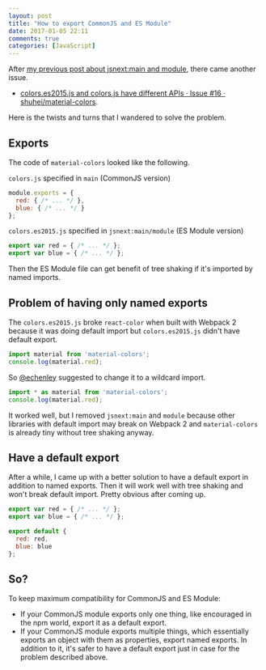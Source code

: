 ```yaml
---
layout: post
title: "How to export CommonJS and ES Module"
date: 2017-01-05 22:11
comments: true
categories: [JavaScript]
---
```


After [my previous post about jsnext:main and module](/blog/2017/01/05/main-jsnext-main-and-module/), there came another issue.

- [colors.es2015.js and colors.js have different APIs · Issue #16 · shuhei/material-colors](https://github.com/shuhei/material-colors/issues/16).

Here is the twists and turns that I wandered to solve the problem.

## Exports

The code of `material-colors` looked like the following.

`colors.js` specified in `main` (CommonJS version)

```js
module.exports = {
  red: { /* ... */ },
  blue: { /* ... */ }
};
```

`colors.es2015.js` specified in `jsnext:main/module` (ES Module version)

```js
export var red = { /* ... */ };
export var blue = { /* ... */ };
```

Then the ES Module file can get benefit of tree shaking if it's imported by named imports.

## Problem of having only named exports

The `colors.es2015.js` broke `react-color` when built with Webpack 2 because it was doing default import but `colors.es2015.js` didn't have default export.

```js
import material from 'material-colors';
console.log(material.red);
```

So [@echenley](https://github.com/echenley) suggested to change it to a wildcard import.

```js
import * as material from 'material-colors';
console.log(material.red);
```

It worked well, but I removed `jsnext:main` and `module` because other libraries with default import may break on Webpack 2 and `material-colors` is already tiny without tree shaking anyway.

## Have a default export

After a while, I came up with a better solution to have a default export in addition to named exports. Then it will work well with tree shaking and won't break default import. Pretty obvious after coming up.

```js
export var red = { /* ... */ };
export var blue = { /* ... */ };

export default {
  red: red,
  blue: blue
};
```

## So?

To keep maximum compatibility for CommonJS and ES Module:

- If your CommonJS module exports only one thing, like encouraged in the npm world, export it as a default export.
- If your CommonJS module exports multiple things, which essentially exports an object with them as properties, export named exports. In addition to it, it's safer to have a default export just in case for the problem described above.
